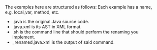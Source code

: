 The examples here are structured as follows:
Each example has a name, e.g. local_var, method, etc.
- <name>.java is the original Java source code.
- <name>.java.xml is its AST in XML format.
- <name>.sh is the command line that should perform the renaming you implement.
- <name>_renamed.java.xml is the output of said command.